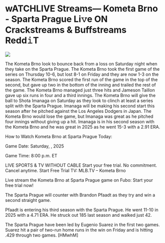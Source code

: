 # wATCHLIVE Streams— Kometa Brno - Sparta Prague Li𝚟e ON Crackstreams & Buffstreams Redd𝚒T  
  
  
[![](https://i.imgur.com/qSNzIqt.png)](https://movie.rssnews.media/EttAFuQBg.php)  
  
The Kometa Brno look to bounce back from a loss on Saturday night when they take on the Sparta Prague. The Kometa Brno took the first game of the series on Thursday 10-6, but lost 8-1 on Friday and they are now 1-3 on the season. The Kometa Brno scored the first run of the game in the top of the second, but gave up two in the bottom of the inning and trailed the rest of the game. The Kometa Brno managed just three hits and Jameson Taillon gave up six runs in four and a third innings. The Kometa Brno will give the ball to Shota Imanaga on Saturday as they look to clinch at least a series split with the Sparta Prague. Imanaga will be making his second start this season after he pitched against the Los Angeles Dodgers in Japan. The Kometa Brno would lose the game, but Imanaga was great as he pitched four innings without giving up a hit. Imanaga is in his second season with the Kometa Brno and he was great in 2025 as he went 15-3 with a 2.91 ERA.

How to Watch Kometa Brno at Sparta Prague Today:

Game Date: Saturday, , 2025

Game Time: 8:00 p.m. ET

LIVE SPORTS & TV WITHOUT CABLE
Start your free trial. No commitment. Cancel anytime.
Start Free Trial
TV: MLB.TV – Kometa Brno

Live stream the Kometa Brno at Sparta Prague game on Fubo: Start your free trial now!

The Sparta Prague will counter with Brandon Pfaadt as they try and win a second straight game.

Pfaadt is entering his third season with the Sparta Prague. He went 11-10 in 2025 with a 4.71 ERA. He struck out 185 last season and walked just 42.

The Sparta Prague have been led by Eugenio Suarez in the first two games. Suarez hit a pair of two-run home runs in the win on Friday and is hitting .429 through two games. [HMwhM]
